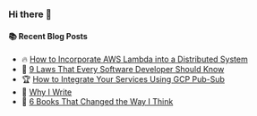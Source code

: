 ### Hi there 👋

<!--
**jorzel/jorzel** is a ✨ _special_ ✨ repository because its `README.md` (this file) appears on your GitHub profile.

Here are some ideas to get you started:

- 🔭 I’m currently working on ...
- 🌱 I’m currently learning ...
- 👯 I’m looking to collaborate on ...
- 🤔 I’m looking for help with ...
- 💬 Ask me about ...
- 📫 How to reach me: ...
- 😄 Pronouns: ...
- ⚡ Fun fact: ...
-->

#### :books: Recent Blog Posts
<!-- BLOGPOSTS:START -->
 - 🔥 [How to Incorporate AWS Lambda into a Distributed System](https://levelup.gitconnected.com/how-to-incorporate-aws-lambda-into-a-distributed-system-3dcec2e09270?source=rss-607ede630b31------2)
 - 📰 [9 Laws That Every Software Developer Should Know](https://levelup.gitconnected.com/9-laws-that-every-software-developer-should-know-a5518bfef022?source=rss-607ede630b31------2)
 - 🏆 [How to Integrate Your Services Using GCP Pub-Sub](https://blog.devops.dev/how-to-integrate-your-services-using-gcp-pub-sub-af54bd9b7a3d?source=rss-607ede630b31------2)
 - 🔘 [Why I Write](https://medium.com/illuminations-mirror/why-i-write-d18f93972c24?source=rss-607ede630b31------2)
 - 📰 [6 Books That Changed the Way I Think](https://baos.pub/6-books-that-changed-the-way-i-think-699dd5f25335?source=rss-607ede630b31------2)<!-- BLOGPOSTS:END -->